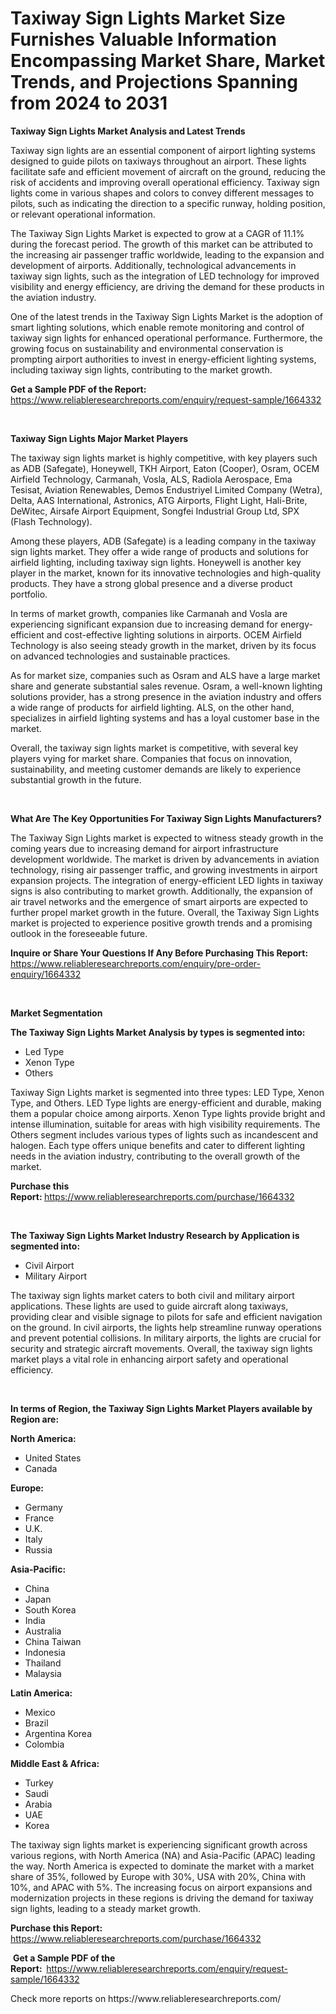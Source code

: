 <p><h1>Taxiway Sign Lights Market Size Furnishes Valuable Information Encompassing Market Share, Market Trends, and Projections Spanning from 2024 to 2031</h1></p><p><strong>Taxiway Sign Lights Market Analysis and Latest Trends</strong></p>
<p><p>Taxiway sign lights are an essential component of airport lighting systems designed to guide pilots on taxiways throughout an airport. These lights facilitate safe and efficient movement of aircraft on the ground, reducing the risk of accidents and improving overall operational efficiency. Taxiway sign lights come in various shapes and colors to convey different messages to pilots, such as indicating the direction to a specific runway, holding position, or relevant operational information.</p><p>The Taxiway Sign Lights Market is expected to grow at a CAGR of 11.1% during the forecast period. The growth of this market can be attributed to the increasing air passenger traffic worldwide, leading to the expansion and development of airports. Additionally, technological advancements in taxiway sign lights, such as the integration of LED technology for improved visibility and energy efficiency, are driving the demand for these products in the aviation industry.</p><p>One of the latest trends in the Taxiway Sign Lights Market is the adoption of smart lighting solutions, which enable remote monitoring and control of taxiway sign lights for enhanced operational performance. Furthermore, the growing focus on sustainability and environmental conservation is prompting airport authorities to invest in energy-efficient lighting systems, including taxiway sign lights, contributing to the market growth.</p></p>
<p><strong>Get a Sample PDF of the Report:&nbsp;</strong> <a href="https://www.reliableresearchreports.com/enquiry/request-sample/1664332">https://www.reliableresearchreports.com/enquiry/request-sample/1664332</a></p>
<p>&nbsp;</p>
<p><strong>Taxiway Sign Lights Major Market Players</strong></p>
<p><p>The taxiway sign lights market is highly competitive, with key players such as ADB (Safegate), Honeywell, TKH Airport, Eaton (Cooper), Osram, OCEM Airfield Technology, Carmanah, Vosla, ALS, Radiola Aerospace, Ema Tesisat, Aviation Renewables, Demos Endustriyel Limited Company (Wetra), Delta, AAS International, Astronics, ATG Airports, Flight Light, Hali-Brite, DeWitec, Airsafe Airport Equipment, Songfei Industrial Group Ltd, SPX (Flash Technology).</p><p>Among these players, ADB (Safegate) is a leading company in the taxiway sign lights market. They offer a wide range of products and solutions for airfield lighting, including taxiway sign lights. Honeywell is another key player in the market, known for its innovative technologies and high-quality products. They have a strong global presence and a diverse product portfolio.</p><p>In terms of market growth, companies like Carmanah and Vosla are experiencing significant expansion due to increasing demand for energy-efficient and cost-effective lighting solutions in airports. OCEM Airfield Technology is also seeing steady growth in the market, driven by its focus on advanced technologies and sustainable practices.</p><p>As for market size, companies such as Osram and ALS have a large market share and generate substantial sales revenue. Osram, a well-known lighting solutions provider, has a strong presence in the aviation industry and offers a wide range of products for airfield lighting. ALS, on the other hand, specializes in airfield lighting systems and has a loyal customer base in the market.</p><p>Overall, the taxiway sign lights market is competitive, with several key players vying for market share. Companies that focus on innovation, sustainability, and meeting customer demands are likely to experience substantial growth in the future.</p></p>
<p>&nbsp;</p>
<p><strong>What Are The Key Opportunities For Taxiway Sign Lights Manufacturers?</strong></p>
<p><p>The Taxiway Sign Lights market is expected to witness steady growth in the coming years due to increasing demand for airport infrastructure development worldwide. The market is driven by advancements in aviation technology, rising air passenger traffic, and growing investments in airport expansion projects. The integration of energy-efficient LED lights in taxiway signs is also contributing to market growth. Additionally, the expansion of air travel networks and the emergence of smart airports are expected to further propel market growth in the future. Overall, the Taxiway Sign Lights market is projected to experience positive growth trends and a promising outlook in the foreseeable future.</p></p>
<p><strong>Inquire or Share Your Questions If Any Before Purchasing This Report:</strong> <a href="https://www.reliableresearchreports.com/enquiry/pre-order-enquiry/1664332">https://www.reliableresearchreports.com/enquiry/pre-order-enquiry/1664332</a></p>
<p>&nbsp;</p>
<p><strong>Market Segmentation</strong></p>
<p><strong>The Taxiway Sign Lights Market Analysis by types is segmented into:</strong></p>
<p><ul><li>Led Type</li><li>Xenon Type</li><li>Others</li></ul></p>
<p><p>Taxiway Sign Lights market is segmented into three types: LED Type, Xenon Type, and Others. LED Type lights are energy-efficient and durable, making them a popular choice among airports. Xenon Type lights provide bright and intense illumination, suitable for areas with high visibility requirements. The Others segment includes various types of lights such as incandescent and halogen. Each type offers unique benefits and cater to different lighting needs in the aviation industry, contributing to the overall growth of the market.</p></p>
<p><strong>Purchase this Report:&nbsp;</strong><a href="https://www.reliableresearchreports.com/purchase/1664332">https://www.reliableresearchreports.com/purchase/1664332</a></p>
<p>&nbsp;</p>
<p><strong>The Taxiway Sign Lights Market Industry Research by Application is segmented into:</strong></p>
<p><ul><li>Civil Airport</li><li>Military Airport</li></ul></p>
<p><p>The taxiway sign lights market caters to both civil and military airport applications. These lights are used to guide aircraft along taxiways, providing clear and visible signage to pilots for safe and efficient navigation on the ground. In civil airports, the lights help streamline runway operations and prevent potential collisions. In military airports, the lights are crucial for security and strategic aircraft movements. Overall, the taxiway sign lights market plays a vital role in enhancing airport safety and operational efficiency.</p></p>
<p>&nbsp;</p>
<p><strong>In terms of Region, the Taxiway Sign Lights Market Players available by Region are:</strong></p>
<p>
    <p> <strong> North America: </strong>
        <ul>
            <li>United States</li>
            <li>Canada</li>
        </ul>
        </p> 
    <p> <strong> Europe: </strong>
        <ul>
            <li>Germany</li>
            <li>France</li>
            <li>U.K.</li>
            <li>Italy</li>
            <li>Russia</li>
        </ul>
        </p> 
    <p> <strong> Asia-Pacific: </strong>
        <ul>
            <li>China</li>
            <li>Japan</li>
            <li>South Korea</li>
            <li>India</li>
            <li>Australia</li>
            <li>China Taiwan</li>
            <li>Indonesia</li>
            <li>Thailand</li>
            <li>Malaysia</li>
        </ul>
        </p> 
    <p> <strong> Latin America: </strong>
        <ul>
            <li>Mexico</li>
            <li>Brazil</li>
            <li>Argentina Korea</li>
            <li>Colombia</li>
        </ul>
        </p> 
    <p> <strong> Middle East & Africa: </strong>
        <ul>
            <li>Turkey</li>
            <li>Saudi</li>
            <li>Arabia</li>
            <li>UAE</li>
            <li>Korea</li>
        </ul>
    </p>
    </p>
<p><p>The taxiway sign lights market is experiencing significant growth across various regions, with North America (NA) and Asia-Pacific (APAC) leading the way. North America is expected to dominate the market with a market share of 35%, followed by Europe with 30%, USA with 20%, China with 10%, and APAC with 5%. The increasing focus on airport expansions and modernization projects in these regions is driving the demand for taxiway sign lights, leading to a steady market growth.</p></p>
<p><strong>Purchase this Report: </strong><a href="https://www.reliableresearchreports.com/purchase/1664332">https://www.reliableresearchreports.com/purchase/1664332</a></p>
<p>&nbsp;<strong>Get a Sample PDF of the Report:&nbsp;&nbsp;</strong><a href="https://www.reliableresearchreports.com/enquiry/request-sample/1664332">https://www.reliableresearchreports.com/enquiry/request-sample/1664332</a></p>
<p><strong></strong></p>
<p>Check more reports on https://www.reliableresearchreports.com/</p>